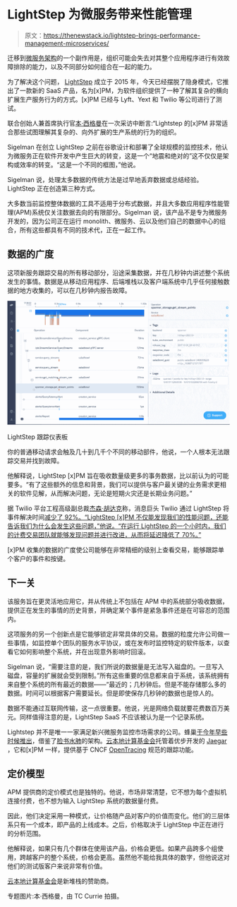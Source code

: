 # LightStep 为微服务带来性能管理

> 原文：<https://thenewstack.io/lightstep-brings-performance-management-microservices/>

迁移到[微服务架构](/category/microservices/)的一个副作用是，组织可能会失去对其整个应用程序进行有效故障排除的能力，以及不同部分如何组合在一起的能力。

为了解决这个问题， [LightStep](http://lightstep.com) 成立于 2015 年，今天已经摆脱了隐身模式，它推出了一款新的 SaaS 产品，名为[x]PM，为软件组织提供了一种了解其复杂的横向扩展生产服务行为的方式。[x]PM 已经与 Lyft、Yext 和 Twilio 等公司进行了测试。

联合创始人兼首席执行官[本·西格曼](https://www.linkedin.com/in/bensigelman/)在一次采访中断言:“Lightstep 的[x]PM 非常适合那些试图理解其复杂的、向外扩展的生产系统的行为的组织。

Sigelman 在创立 LightStep 之前在谷歌设计和部署了全球规模的监控技术，他认为微服务正在软件开发中产生巨大的转变，这是一个“地震和绝对的”这不仅仅是架构或效率的转变。“这是一个不同的框图，”他说。

Sigelman 说，处理太多数据的传统方法是过早地丢弃数据或总结经验。LightStep 正在创造第三种方式。

大多数当前监控整体数据的工具不适用于分布式数据，并且大多数应用程序性能管理(APM)系统仅关注数据去向的有限部分。Sigelman 说，该产品不是专为微服务开发的，因为公司正在运行 monolith、微服务、云以及他们自己的数据中心的组合，所有这些都具有不同的技术代，正在一起工作。

## 数据的广度

这项新服务跟踪交易的所有移动部分，沿途采集数据，并在几秒钟内讲述整个系统发生的事情。数据是从移动应用程序、后端堆栈以及客户端系统中几乎任何接触数据的地方收集的，可以在几秒钟内报告故障。

[![](img/a9c4b5148f85cc33af3ea09c9c037216.png)](https://storage.googleapis.com/cdn.thenewstack.io/media/2017/11/b499ca59-lightstep_trace.png)

LightStep 跟踪仪表板

你的普通移动请求会触及几十到几千个不同的移动部件，他说，一个人根本无法跟踪交易并找到故障。

他解释说，LightStep [x]PM 旨在吸收数量级更多的事务数据，比以前认为的可能要多。“有了这些额外的信息和背景，我们可以提供与客户最关键的业务需求更相关的软件见解，从而解决问题，无论是短期火灾还是长期业务问题。”

据 Twilio 平台工程高级副总裁[杰森·胡达克](https://www.linkedin.com/in/jasonhudak/)称，消息巨头 Twilio 通过 LightStep 将事件解决时间[减少了 92%。“LightStep [x]PM 不仅能发现我们的性能问题，还能告诉我们为什么会发生这些问题，”他说。“在运行 LightStep 的一个小时内，我们的计费交易团队就能够发现问题并进行改进，从而将延迟降低了 70%。”](http://www.lightstep.com/customers#twilio)

[x]PM 收集的数据的广度使公司能够在非常精细的级别上查看交易，能够跟踪单个客户的事件和按键。

## 下一关

该服务旨在更灵活地应用它，并从传统上不包括在 APM 中的系统部分吸收数据，提供正在发生的事情的历史背景，并确定某个事件是紧急事件还是在可容忍的范围内。

这项服务的另一个创新点是它能够锁定非常具体的交易。数据的粒度允许公司做一些事情，如监控单个团队的服务水平协议，或在发布时监控特定的软件版本，以查看它如何影响整个系统，并在出现意外影响时回滚。

Sigelman 说，“需要注意的是，我们所说的数据量是无法写入磁盘的。一旦写入磁盘，容量的扩展就会受到限制。”所有这些重要的信息都来自于系统，该系统拥有来自整个系统的所有最近的数据——“最近的；几秒钟后。但是不能存储那么多的数据。时间可以根据客户需要延长。但是即使保存几秒钟的数据也是惊人的。

数据不能通过互联网传输，这一点很重要。他说，光是网络负载就要花费数百万美元。同样值得注意的是，LightStep SaaS 不应该被认为是一个记录系统。

Lightstep 并不是唯一一家满足新兴微服务监控市场需求的公司。蜂巢[于今年早些时候推出](https://thenewstack.io/honeycomb-addresses-flawed-systems/)，借鉴了[脸书水肺](https://research.fb.com/publications/scuba-diving-into-data-at-facebook/)的架构。[云本地计算基金会](https://www.cncf.io/)托管着优步开发的 [Jaegar](https://github.com/jaegertracing/jaeger) ，它和[x]PM 一样，提供基于 CNCF [OpenTracing](http://opentracing.io/) 规范的跟踪功能。

## 定价模型

APM 提供商的定价模式也是独特的。他说，市场非常清楚，它不想为每个虚拟机连接付费，也不想为输入 LightStep 系统的数据量付费。

因此，他们决定采用一种模式，让价格随产品对客户的价值而变化。他们的三层体系只有一个成本，即产品的上线成本。之后，价格取决于 LightStep 中正在进行的分析范围。

他解释说，如果只有几个群体在使用该产品，价格会更低。如果产品跨多个组使用，跨越客户的整个系统，价格会更高。虽然他不能给我具体的数字，但他说这对他们的测试版客户来说非常有价值。

[云本地计算基金会](https://www.cncf.io/)是新堆栈的赞助商。

专题图片:本·西格曼，由 TC Currie 拍摄。

<svg xmlns:xlink="http://www.w3.org/1999/xlink" viewBox="0 0 68 31" version="1.1"><title>Group</title> <desc>Created with Sketch.</desc></svg>